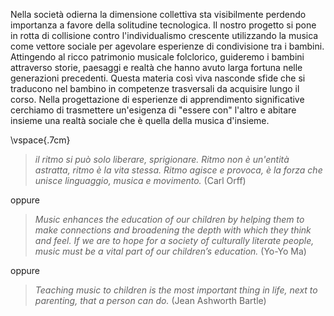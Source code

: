 Nella società odierna la dimensione collettiva sta visibilmente perdendo importanza a favore della solitudine tecnologica.
Il nostro progetto si pone in rotta di collisione contro l'individualismo crescente utilizzando la musica come vettore sociale per agevolare esperienze di condivisione tra i bambini. Attingendo al ricco patrimonio musicale folclorico, guideremo i bambini attraverso storie, paesaggi e realtà che hanno avuto larga fortuna nelle generazioni precedenti.
Questa materia così viva nasconde sfide che si traducono nel bambino in competenze trasversali da acquisire lungo il corso. 
Nella progettazione di esperienze di apprendimento significative cerchiamo di trasmettere un'esigenza di "essere con" l'altro e abitare insieme una realtà sociale che è quella della musica d'insieme.

\vspace{.7cm}

>*il ritmo si può solo liberare, sprigionare. Ritmo non è un'entità astratta, ritmo è la vita stessa. Ritmo agisce e provoca, è la forza che unisce linguaggio, musica e movimento.* (Carl Orff)

oppure

>*Music enhances the education of our children by helping them to make connections and broadening the depth with which they think and feel. If we are to hope for a society of culturally literate people, music must be a vital part of our children’s education.* (Yo-Yo Ma)

oppure

>*Teaching music to children is the most important thing in life, next to parenting, that a person can do.* (Jean Ashworth Bartle)

<!-- **Maestri:** 
{% for maestro in maestri %}
- **{{ maestro.nome }}** - {{ maestro.qualifica }}
{% endfor %}

-->
